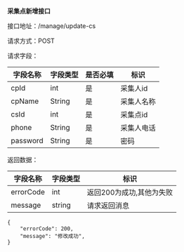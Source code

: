 **采集点新增接口**

接口地址：/manage/update-cs

请求方式：POST

请求字段：

| 字段名称 | 字段类型 | 是否必填 | 标识       |
| -------- | -------- | -------- | ---------- |
| cpId     | int      | 是       | 采集人id   |
| cpName   | String   | 是       | 采集人名称 |
| csId     | int      | 是       | 采集点id   |
| phone    | String   | 是       | 采集人电话 |
| password | String   | 是       | 密码       |


返回数据：

| 字段名称  | 字段类型 | 标识                     |
| --------- | -------- | ------------------------ |
| errorCode | int      | 返回200为成功,其他为失败 |
| message   | string   | 请求返回消息             |
````
{
    "errorCode": 200,
    "message": "修改成功",
}
````
